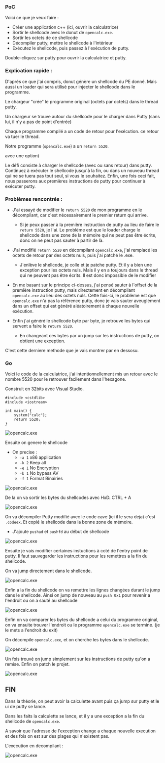 ### PoC

Voici ce que je veux faire :

- Créer une application c++ (ici, ouvrir la calculatrice)
- Sortir le shellcode avec le donut de `opencalc.exe`.
- Sortir les octets de ce shellcode
- Décompiler putty, mettre le shellcode à l'intérieur
- Exécutez le shellcode, puis passez à l'exécution de putty.

Double-cliquez sur putty pour ouvrir la calculatrice et putty.

### Explication rapide :

D'après ce que j'ai compris, donut génère un shellcode du PE donné. Mais aussi un loader qui sera utilisé pour injecter le shellcode dans le programme.

Le chargeur "crée" le programme original (octets par octets) dans le thread putty.

Un chargeur se trouve autour du shellcode pour le charger dans Putty (sans lui, il n'y a pas de point d'entrée)

Chaque programme compilé a un code de retour pour l'exécution. ce retour va tuer le thread.

Notre programme (`opencalc.exe`) a un `return 5520`.

avec une option)


Le défi consiste à charger le shellcode (avec ou sans retour) dans putty. Continuez à exécuter le shellcode jusqu'à la fin, ou dans un nouveau thread qui ne se tuera pas tout seul, si vous le souhaitez.
Enfin, une fois ceci fait, nous passerons aux premières instructions de putty pour continuer à exécuter putty.



### Problèmes rencontrés :

- J'ai essayé de modifier le `return 5520` de mon programme en le décompilant, car c'est nécessairement le premier return qui arrive.
    - Si je peux passer à la première instruction de putty au lieu de faire le `return 5520`, je l'ai.
Le problème est que le loader charge le shellcode dans une zone de la mémoire qui ne peut pas être écrite, donc on ne peut pas sauter à partir de là.


- J'ai modifié `return 5520` en décompilant `opencalc.exe`, j'ai remplacé les octets de retour par des octets nuls, puis j'ai patché le .exe.
    - J'enlève le shellcode, je colle et je patche putty. Et il y a bien une exception pour les octets nuls. Mais il y en a toujours dans le thread qui ne peuvent pas être écrits. Il est donc impossible de le modifier


- En me basant sur le principe ci-dessus, j'ai pensé sauter à l'offset de la première instruction putty, mais directement en décompilant `opencalc.exe` au lieu des octets nuls. Cette fois-ci, le problème est que `opencalc.exe` n'a pas la référence putty, donc je vais sauter aveuglément dans un offset qui est généré aléatoirement à chaque nouvelle exécution.


- Enfin j'ai généré le shellcode byte par byte, je retrouve les bytes qui servent a faire le `return 5520`.
    - En changeant ces bytes par un jump sur les instructions de putty, on obtient une exception.

C'est cette derniere methode que je vais montrer par en dessosu.

### Go

Voici le code de la calculatrice, j'ai intentionnellement mis un retour avec le nombre 5520 pour le retrouver facilement dans l'hexagone.

Construit en 32bits avec Visual Studio.

```
#include <cstdlib>
#include <iostream>

int main() {
    system("calc");
    return 5520;
}

```
![opencalc.exe](./img/opencalc.gif)

Ensuite on genere le shellcode

- On precise :
    - `-a 1` x86 application
    - `-k 2` Keep all
    - `-e 1` No Encryption
    - `-b 1` No bypass AV
    - `-f 1` Format Binairies

![opencalc.exe](./img/shellcode1.1.png)


De la on va sortir les bytes du shellcodes avec HxD.  CTRL + A


![opencalc.exe](./img/hxd.png)


On va décompiler Putty modifié avec le code cave (ici il le sera deja) c'est `.codeex`.
Et copié le shellcode dans la bonne zone de mémoire.
- J'ajoute `pushad` et `pushfd` au début de shellcode

![opencalc.exe](./img/puttyshell.gif)

Ensuite je vais modifier certaines instuctions à coté de l'entry point de putty.
Il faut sauvegarder les instructions pour les remettres a la fin du shellcode.

On va jump directement dans le shellcode.

![opencalc.exe](./img/puttyshelljmp.gif)

Enfin a la fin du shellcode on va remettre les lignes changées durant le jump dans le shellcode. Ainsi on jump de nouveau au `push 0x1` pour revenir a l'endroit ou on a sauté au shellcode

![opencalc.exe](./img/shelljmp.png)


Enfin on va comparer les bytes du shellcode a celui du programme original, on va ensuite trouver l'endroit ou le programme `opencalc.exe` se termine. (je le mets a l'endroit du exit)

On décompile `opencalc.exe`, et on cherche les bytes dans le shellcode.

![opencalc.exe](./img/comparebyte.gif)


Un fois trouvé on jump simplement sur les instructions de putty qu'on a remise.
Enfin on patch le projet.


![opencalc.exe](./img/jumpandpatch.png)

## FIN

Dans la théorie, on peut avoir la calculette avant puis ça jump sur putty et le ui de putty se lance. 


Dans les faits la calculette se lance, et il y a une exception a la fin du shellcode de `opencalc.exe`.

A savoir que l'adresse de l'exception change a chaque nouvelle execution et des fois on est sur des plages qui n'existent pas.


L'execution en decompilant : 


![opencalc.exe](./img/exeception.gif)
